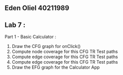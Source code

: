 ## Eden Oliel 40211989 

## Lab 7 :
Part 1 - Basic Calculator : 
1) Draw the CFG graph for onClick()
2) Compute node coverage for this CFG
TR
Test paths
3) Compute edge coverage for this CFG
TR
Test paths
4) Compute edge coverage for this CFG
TR
Test paths
5) Draw the EFG graph for the Calculator App 
